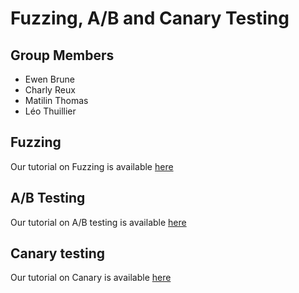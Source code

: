 # Fuzzing, A/B and Canary Testing

## Group Members
 - Ewen Brune
 - Charly Reux
 - Matilin Thomas
 - Léo Thuillier


## Fuzzing

Our tutorial on Fuzzing is available [here](./Fuzzing.md)

## A/B Testing

Our tutorial on A/B testing is available [here](./ABTesting.md)

## Canary testing

Our tutorial on Canary is available [here](./CanaryTesting.md)
